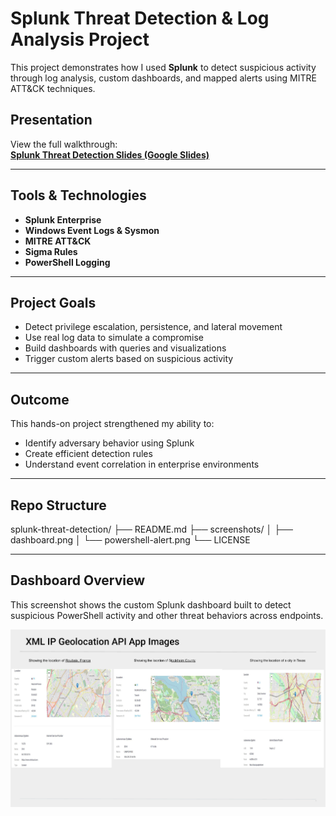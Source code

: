 #  Splunk Threat Detection & Log Analysis Project

This project demonstrates how I used **Splunk** to detect suspicious activity through log analysis, custom dashboards, and mapped alerts using MITRE ATT&CK techniques.

##  Presentation
View the full walkthrough:  
**[Splunk Threat Detection Slides (Google Slides)](https://docs.google.com/presentation/d/1MgRZ0GU5EhEWFDaDAdu7tRQI3nGlzzlW365Y1LsfOZI/edit?usp=sharing)**

---

## Tools & Technologies
- **Splunk Enterprise**
- **Windows Event Logs & Sysmon**
- **MITRE ATT&CK**
- **Sigma Rules**
- **PowerShell Logging**

---

## Project Goals
- Detect privilege escalation, persistence, and lateral movement
- Use real log data to simulate a compromise
- Build dashboards with queries and visualizations
- Trigger custom alerts based on suspicious activity

---

## Outcome
This hands-on project strengthened my ability to:

- Identify adversary behavior using Splunk  
- Create efficient detection rules  
- Understand event correlation in enterprise environments

---

## Repo Structure
splunk-threat-detection/
├── README.md
├── screenshots/
│   ├── dashboard.png
│   └── powershell-alert.png
└── LICENSE

---

##  Dashboard Overview

This screenshot shows the custom Splunk dashboard built to detect suspicious PowerShell activity and other threat behaviors across endpoints.

![Dashboard Overview](./screenshots/dashboard-overview.png)





